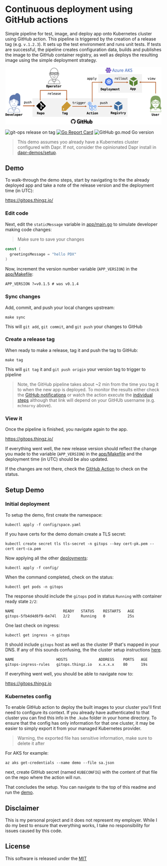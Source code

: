 # Continuous deployment using GitHub actions

Simple pipeline for test, image, and deploy app onto Kubernetes cluster using GitHub action. This pipeline is triggered by the creation of a release tag (e.g. `v.1.2.3`). It sets up the test environment and runs unit tests. If tests are successful, the pipeline creates configuration data, builds and publishes the image to the GitHub container registry, as well as deploys the resulting image using the simple deployment strategy. 

![](image/diagram.png)

![git-ops release on tag](https://github.com/mchmarny/git-ops/workflows/git-ops%20release%20on%20tag/badge.svg) [![Go Report Card](https://goreportcard.com/badge/github.com/mchmarny/git-ops)](https://goreportcard.com/report/github.com/mchmarny/git-ops) ![GitHub go.mod Go version](https://img.shields.io/github/go-mod/go-version/mchmarny/git-ops)

> This demo assumes yoo already have a Kubernetes cluster configured with Dapr. If not, consider the opinionated Dapr install in [dapr-demos/setup](https://github.com/mchmarny/dapr-demos/tree/master/setup).

## Demo

To walk-through the demo steps, start by navigating to the the already deployed app and take a note of the release version and the deployment time (in UTC):

https://gitops.thingz.io/

### Edit code

Next, edit the `staticMessage` variable in [app/main.go](app/main.go) to simulate developer making code changes:

> Make sure to save your changes

```go
const (
  greetingsMessage = "hello PDX"
)
```

Now, increment the version number variable (`APP_VERSION`) in the [app/Makefile](app/Makefile):

```shell
APP_VERSION ?=v0.1.5 # was v0.1.4
```

### Sync changes

Add, commit, and push your local changes upstream:

```shell
make sync
```

This will `git add`, `git commit`, and `git push` your changes to GitHub

### Create a release tag

When ready to make a release, tag it and push the tag to GitHub:

```shell
make tag
```

This will `git tag` it and `git push origin` your version tag to trigger to pipeline

> Note, the GitHub pipeline takes about ~2 min from the time you tag it to when the new app is deployed. To monitor the results either check the [GitHub notifications](https://github.com/notifications) or watch the action execute the [individual steps](https://github.com/mchmarny/git-ops/actions?query=workflow%3A%22git-ops+release+on+tag%22) although that link will depend on your GitHUb username (e.g. `mchmarny` above).

### View it

Once the pipeline is finished, you navigate again to the app. 

https://gitops.thingz.io/

If everything went well, the new release version should reflect the change you made to the variable (`APP_VERSION`) in the [app/Makefile](app/Makefile) and the deployment time (in UTC) should be also updated. 

If the changes are not there, check the [GitHub Action](https://github.com/mchmarny/git-ops/actions?query=workflow%3A%22git-ops+release+on+tag%22) to check on the status. 

## Setup Demo

### Initial deployment

To setup the demo, first create the namespace: 

```shell
kubectl apply -f config/space.yaml
```

If you have certs for the demo domain create a TLS secret:

```shell
kubectl create secret tls tls-secret -n gitops --key cert-pk.pem --cert cert-ca.pem
```

Now applying all the other [deployments](k8s/):

```shell
kubectl apply -f config/
```

When the command completed, check on the status: 

```shell
kubectl get pods -n gitops
```

The response should include the `gitops` pod in status `Running` with container ready state `2/2`:

```shell
NAME                      READY   STATUS    RESTARTS   AGE
gitops-5fb4d4d6f9-6m74l   2/2     Running   0          25s
```

One last check on ingress: 

```shell
kubectl get ingress -n gitops
```

It should include `gitops` host as well as the cluster IP that's mapped in your DNS. If any of this sounds confusing, the the cluster setup instructions [here](https://github.com/mchmarny/dapr-demos/tree/master/setup).

```shell
NAME                   HOSTS              ADDRESS    PORTS   AGE
gitops-ingress-rules   gitops.thingz.io   x.x.x.x    80      19s
```

If everything went well, you should be able to navigate now to: 

https://gitops.thingz.io

### Kubernetes config

To enable GitHub action to deploy the built images to your cluster you'll first need to configure its context. If you already have authenticated to that cluster you can find this info in the `.kube` folder in your home directory. To ensure that the config has only information for that one cluster, it may be easier to simply export it from your managed Kubernetes provider.

> Warning, the exported file has sensitive information, make sure to delete it after

For AKS for example:

```shell
az aks get-credentials --name demo --file sa.json
```

next, create GitHub secret (named `KUBECONFIG`) with the content of that file on the repo where the action will run.

That concludes the setup. You can navigate to the top of this readme and run the [demo](#demo).

## Disclaimer

This is my personal project and it does not represent my employer. While I do my best to ensure that everything works, I take no responsibility for issues caused by this code.

## License

This software is released under the [MIT](../LICENSE)
